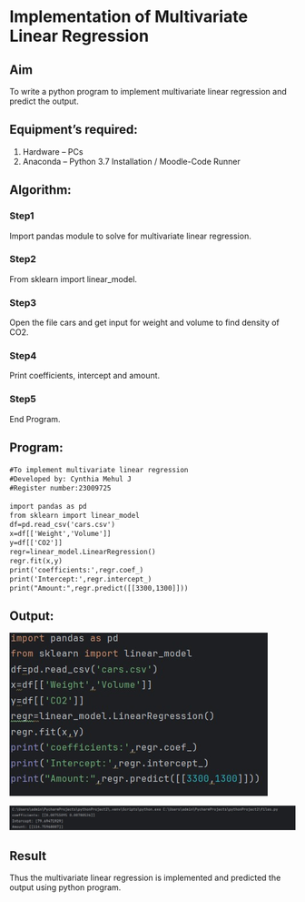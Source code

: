 # Implementation of Multivariate Linear Regression
## Aim
To write a python program to implement multivariate linear regression and predict the output.
## Equipment’s required:
1.	Hardware – PCs
2.	Anaconda – Python 3.7 Installation / Moodle-Code Runner
## Algorithm:
### Step1
Import pandas module to solve for multivariate linear regression.	

### Step2
From sklearn import	linear_model.	

### Step3
Open the file cars and get input for weight and	volume to find density of CO2.	

### Step4
Print coefficients, intercept and amount.	

### Step5
End Program.

## Program:
```
#To implement multivariate linear regression
#Developed by: Cynthia Mehul J
#Register number:23009725

import pandas as pd
from sklearn import linear_model
df=pd.read_csv('cars.csv')
x=df[['Weight','Volume']]
y=df[['CO2']]
regr=linear_model.LinearRegression()
regr.fit(x,y)
print('coefficients:',regr.coef_)
print('Intercept:',regr.intercept_)
print("Amount:",regr.predict([[3300,1300]]))
```
## Output:
![label](/Program.jpg)

![label](/Output.jpg)

## Result
Thus the multivariate linear regression is implemented and predicted the output using python program.